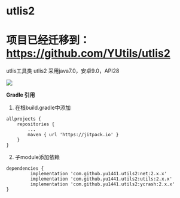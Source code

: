 # utlis2
# 项目已经迁移到：https://github.com/YUtils/utlis2
utlis工具类 utlis2 采用java7.0，安卓9.0，API28

[![](https://jitpack.io/v/yu1441/utils2.svg)](https://jitpack.io/#yu1441/utils2)

**Gradle 引用**
1. 在根build.gradle中添加
```
allprojects {
    repositories {
        ...
        maven { url 'https://jitpack.io' }
    }
}
```

2. 子module添加依赖

```
dependencies {
         implementation 'com.github.yu1441.utils2:net:2.x.x'
         implementation 'com.github.yu1441.utils2:utils:2.x.x'
         implementation 'com.github.yu1441.utils2:ycrash:2.x.x'
}
```
